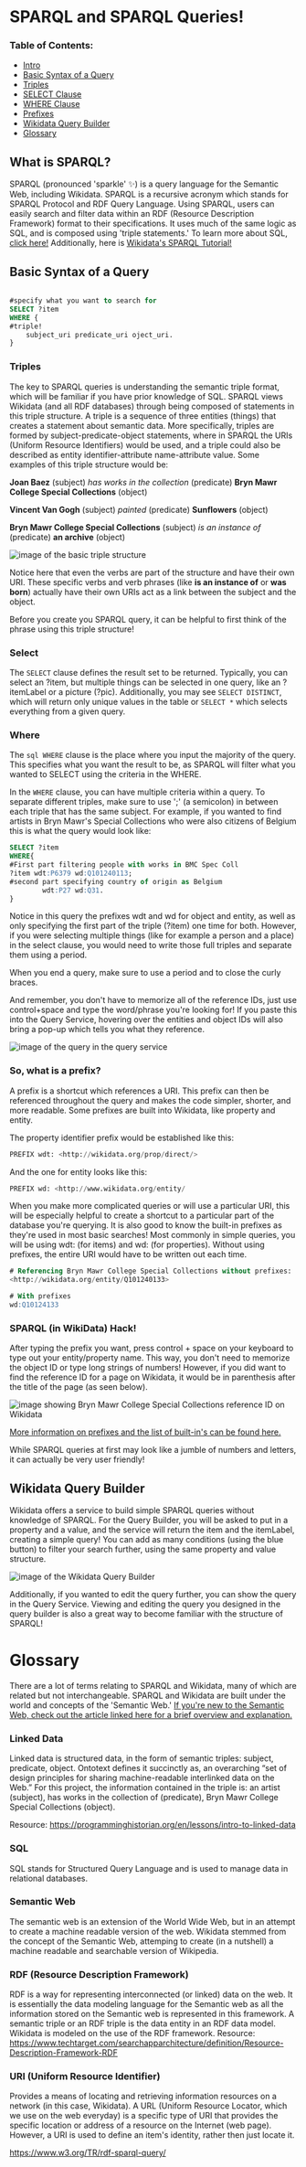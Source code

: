 # SPARQL and SPARQL Queries!

### Table of Contents:
- [Intro](#what-is-sparql)
- [Basic Syntax of a Query](#basic-syntax-of-a-query)
- [Triples](#triples)
- [SELECT Clause](#select)
- [WHERE Clause](#where)
- [Prefixes](#so-what-is-a-prefix)
- [Wikidata Query Builder](#wikidata-query-builder)
- [Glossary](#glossary) 


## What is SPARQL? 
SPARQL (pronounced 'sparkle' :sparkles:) is a query language for the Semantic Web, including Wikidata. SPARQL is a recursive acronym which stands for SPARQL Protocol and RDF Query Language. Using SPARQL, users can easily search and filter data within an RDF (Resource Description Framework) format to their specifications. It uses much of the same logic as SQL, and is composed using 'triple statements.' To learn more about SQL, [click here!](https://www.w3schools.com/whatis/whatis_sql.asp) Additionally, here is [Wikidata's SPARQL Tutorial!](https://www.wikidata.org/wiki/Wikidata:SPARQL_tutorial)
 

## Basic Syntax of a Query

```sql

#specify what you want to search for
SELECT ?item
WHERE {
#triple!
    subject_uri predicate_uri oject_uri.
}
```

### Triples
The key to SPARQL queries is understanding the semantic triple format, which will be familiar if you have prior knowledge of SQL. SPARQL views Wikidata (and all RDF databases) through being composed of statements in this triple structure. A triple is a sequence of three entities (things) that creates a statement about semantic data. More specifically, triples are formed by subject-predicate-object statements, where in SPARQL the URIs (Uniform Resource Identifiers) would be used, and a triple could also be described as entity identifier-attribute name-attribute value. Some examples of this triple structure would be:

**Joan Baez** (subject) *has works in the collection* (predicate) **Bryn Mawr College Special Collections** (object)

**Vincent Van Gogh** (subject) *painted* (predicate) **Sunflowers** (object)

**Bryn Mawr College Special Collections** (subject) *is an instance of* (predicate) **an archive** (object)

![image of the basic triple structure](sparql_github_imgs/SubjectPredicateObject.png)

Notice here that even the verbs are part of the structure and have their own URI. These specific verbs and verb phrases (like **is an instance of** or **was born**) actually have their own URIs act as a link between the subject and the object. 

Before you create you SPARQL query, it can be helpful to first think of the phrase using this triple structure! 

### Select 
The ``` SELECT ``` clause defines the result set to be returned. Typically, you can select an ?item, but multiple things can be selected in one query, like an ?itemLabel or a picture (?pic). Additionally, you may see ``` SELECT DISTINCT ```, which will return only unique values in the table or ``` SELECT * ``` which selects everything from a given query. 

### Where
The ```sql WHERE``` clause is the place where you input the majority of the query. This specifies what you want the result to be, as SPARQL will filter what you wanted to SELECT using the criteria in the WHERE. 

In the ``` WHERE ``` clause, you can have multiple criteria within a query. To separate different triples, make sure to use ';' (a semicolon) in between each triple that has the same subject. For example, if you wanted to find artists in Bryn Mawr's Special Collections who were also citizens of Belgium this is what the query would look like:

```sql
SELECT ?item
WHERE{
#First part filtering people with works in BMC Spec Coll
?item wdt:P6379 wd:Q101240113;
#second part specifying country of origin as Belgium
        wdt:P27 wd:Q31.
}
```
Notice in this query the prefixes wdt and wd for object and entity, as well as only specifying the first part of the triple (?item) one time for both. However, if you were selecting multiple things (like for example a person and a place) in the select clause, you would need to write those full triples and separate them using a period. 

When you end a query, make sure to use a period and to close the curly braces. 


And remember, you don't have to memorize all of the reference IDs, just use control+space and type the word/phrase you're looking for! If you paste this into the Query Service, hovering over the entities and object IDs will also bring a pop-up which tells you what they reference. 

![image of the query in the query service](sparql_github_imgs/belgium.png)


### So, what is a prefix? 
A prefix is a shortcut which references a URI. This prefix can then be referenced throughout the query and makes the code simpler, shorter, and more readable. Some prefixes are built into Wikidata, like property and entity. 

The property identifier prefix would be established like this:
```sql
PREFIX wdt: <http://wikidata.org/prop/direct/>
```
And the one for entity looks like this:
```sql
PREFIX wd: <http://www.wikidata.org/entity/
```
When you make more complicated queries or will use a particular URI, this will be especially helpful to create a shortcut to a particular part of the database you're querying. It is also good to know the built-in prefixes as they're used in most basic searches! Most commonly in simple queries, you will be using wdt: (for items) and wd: (for properties). Without using prefixes, the entire URI would have to be written out each time.

```sql
# Referencing Bryn Mawr College Special Collections without prefixes:
<http://wikidata.org/entity/Q101240133>

# With prefixes
wd:Q10124133
```
### SPARQL (in WikiData) Hack!
After typing the prefix you want, press control + space on your keyboard to type out your entity/property name. This way, you don't need to memorize the object ID or type long strings of numbers! However, if you did want to find the reference ID for a page on Wikidata, it would be in parenthesis after the title of the page (as seen below). 

![image showing Bryn Mawr College Special Collections reference ID on Wikidata](sparql_github_imgs/speccol.png)

[More information on prefixes and the list of built-in's can be found here. ]([url](https://en.wikibooks.org/wiki/SPARQL/Prefixes#:~:text=For%20simple%20WDQS%20triples%2C%20items%20should%20be%20prefixed,fixed%20values%20%E2%80%93%20variables%20don%E2%80%99t%20get%20a%20prefix.))

While SPARQL queries at first may look like a jumble of numbers and letters, it can actually be very user friendly!

## Wikidata Query Builder
Wikidata offers a service to build simple SPARQL queries without knowledge of SPARQL. For the Query Builder, you will be asked to put in a property and a value, and the service will return the item and the itemLabel, creating a simple query! You can add as many conditions (using the blue button) to filter your search further, using the same property and value structure. 

![image of the Wikidata Query Builder](sparql_github_imgs/query_builder.png)

Additionally, if you wanted to edit the query further, you can show the query in the Query Service. Viewing and editing the query you designed in the query builder is also a great way to become familiar with the structure of SPARQL!

# Glossary 
There are a lot of terms relating to SPARQL and Wikidata, many of which are related but not interchangeable. SPARQL and Wikidata are built under the world and concepts of the 'Semantic Web.' [If you're new to the Semantic Web, check out the article linked here for a brief overview and explanation.  ]([url](https://www.ontotext.com/knowledgehub/fundamentals/what-is-the-semantic-web/#:~:text=The%20Semantic%20Web%20is%20a%20vision%20about%20an,otherwise%20existing%20content%20and%20data%20on%20the%20Web.))

### Linked Data
Linked data is structured data, in the form of semantic triples: subject, predicate, object.  Ontotext defines it succinctly as, an overarching “set of design principles for sharing machine-readable interlinked data on the Web.” For this project, the information contained in the triple is: an artist (subject), has works in the collection of (predicate), Bryn Mawr College Special Collections (object).  

Resource: https://programminghistorian.org/en/lessons/intro-to-linked-data

### SQL 
SQL stands for Structured Query Language and is used to manage data in relational databases. 

### Semantic Web
The semantic web is an extension of the World Wide Web, but in an attempt to create a machine readable version of the web. Wikidata stemmed from the concept of the Semantic Web, attemping to create (in a nutshell) a machine readable and searchable version of Wikipedia. 

### RDF (Resource Description Framework)
RDF is a way for representing interconnected (or linked) data on the web. It is essentially the data modeling language for the Semantic web as all the information stored on the Semantic web is represented in this framework. A semantic triple or an RDF triple is the data entity in an RDF data model. Wikidata is modeled on the use of the RDF framework. 
Resource: https://www.techtarget.com/searchapparchitecture/definition/Resource-Description-Framework-RDF

### URI (Uniform Resource Identifier)
Provides a means of locating and retrieving information resources on a network (in this case, Wikidata). A URL (Uniform Resource Locator, which we use on the web everyday) is a specific type of URI that provides the specific location or address of a resource on the Internet (web page). However, a URI is used to define an item's identity, rather then just locate it. 


https://www.w3.org/TR/rdf-sparql-query/
